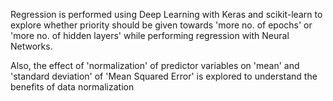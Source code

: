 Regression is performed using Deep Learning with Keras and scikit-learn to explore whether priority should be given towards 'more no. of epochs' or 'more no. of hidden layers' while performing regression with Neural Networks. 

Also, the effect of 'normalization' of predictor variables on 'mean' and 'standard deviation' of 'Mean Squared Error' is explored to understand the benefits of data normalization

